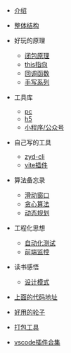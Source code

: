 - [介绍](/README.md)
- [整体结构](/blog/docsify.md)

- 好玩的原理
  - [闭包原理](/blog/eng/bibao.md)
  - [this指向](/blog/eng/this.md)
  - [回调函数](/blog/eng/callback.md)
  - [手写系列](/blog/eng/shouxie.md)

- 工具库
  - [pc](/blog/utils/pc.md)
  - [h5](/blog/utils/h5.md)
  - [小程序/公众号](/blog/utils/wx.md)

- 自己写的工具
  - [zyd-cli](/blog/utils/cli.md)
  - [vite插件](/blog/utils/vitePlugin.md)

- 算法备忘录
  - [滑动窗口](/blog/suanfa/huadong.md)
  - [贪心算法](/blog/suanfa/tanxin.md)
  - [动态规划](/blog/suanfa/dongtai.md)

- 工程化思想
  - [自动化测试](/blog/gongcheng/autoTest.md)
  - [前端监控](/blog/gongcheng/maidian.md)

- 读书感悟
  - [设计模式](/blog/book/sjms.md)

- [上面的代码地址](/blog/common/code.md)

- [好用的轮子](/blog/common/lunzi.md)

- [打包工具](/blog/common/build.md)

- [vscode插件合集](/blog/common/vscode.md)


